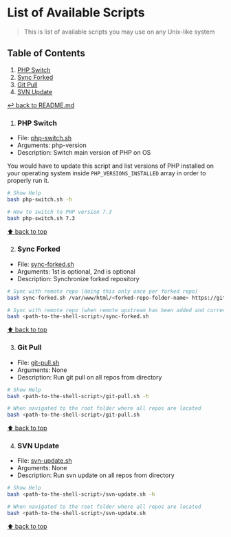 # List of Available Scripts
> This is list of available scripts you may use on any Unix-like system

## Table of Contents

1. [PHP Switch](#php-switch)
1. [Sync Forked](#sync-forked)
1. [Git Pull](#git-pull)
1. [SVN Update](#svn-update)

[↩ back to README.md](./../README.md#shell-scripts)

1. ### PHP Switch

* File: [php-switch.sh](./php-switch.sh)
* Arguments: php-version
* Description: Switch main version of PHP on OS

You would have to update this script and list versions of PHP installed on your operating system inside `PHP_VERSIONS_INSTALLED` array in order to properly run it.

```bash
# Show Help
bash php-switch.sh -h

# How to switch to PHP version 7.3
bash php-switch.sh 7.3
```

[⬆ back to top](#table-of-contents)

2. ### Sync Forked

* File: [sync-forked.sh](./sync-forked.sh)
* Arguments: 1st is optional, 2nd is optional
* Description: Synchronize forked repository

```bash
# Sync with remote repo (doing this only once per forked repo)
bash sync-forked.sh /var/www/html/<forked-repo-folder-name> https://github.com/<username>/<repo-name>

# Sync with remote repo (when remote upstream has been added and current directory chosen)
bash <path-to-the-shell-script>/sync-forked.sh
```

[⬆ back to top](#table-of-contents)

3. ### Git Pull

* File: [git-pull.sh](./git-pull.sh)
* Arguments: None
* Description: Run git pull on all repos from directory

```bash
# Show Help
bash <path-to-the-shell-script>/git-pull.sh -h

# When navigated to the root folder where all repos are located
bash <path-to-the-shell-script>/git-pull.sh
```

[⬆ back to top](#table-of-contents)

4. ### SVN Update

* File: [svn-update.sh](./svn-update.sh)
* Arguments: None
* Description: Run svn update on all repos from directory

```bash
# Show Help
bash <path-to-the-shell-script>/svn-update.sh -h

# When navigated to the root folder where all repos are located
bash <path-to-the-shell-script>/svn-update.sh
```

[⬆ back to top](#table-of-contents)
